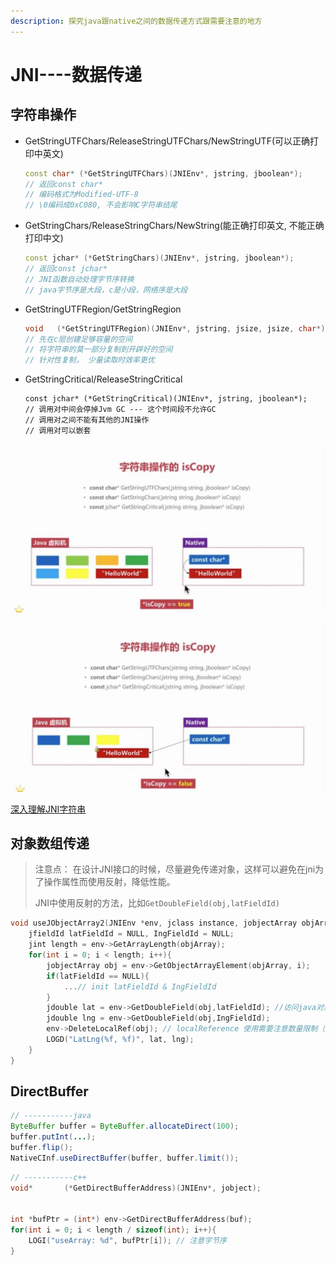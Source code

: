 ```yaml
---
description: 探究java跟native之间的数据传递方式跟需要注意的地方
---
```


# JNI----数据传递

## 字符串操作

* GetStringUTFChars/ReleaseStringUTFChars/NewStringUTF\(可以正确打印中英文\)

  ```cpp
  const char* (*GetStringUTFChars)(JNIEnv*, jstring, jboolean*);
  // 返回const char*
  // 编码格式为Modified-UTF-8
  // \0编码成0xC080, 不会影响C字符串结尾
  ```

* GetStringChars/ReleaseStringChars/NewString\(能正确打印英文, 不能正确打印中文\)

  ```cpp
  const jchar* (*GetStringChars)(JNIEnv*, jstring, jboolean*);
  // 返回const jchar*
  // JNI函数自动处理字节序转换
  // java字节序是大段，c是小段，网络序是大段
  ```

* GetStringUTFRegion/GetStringRegion

  ```cpp
  void   (*GetStringUTFRegion)(JNIEnv*, jstring, jsize, jsize, char*);
  // 先在c层创建足够容量的空间
  // 将字符串的莫一部分复制到开辟好的空间
  // 针对性复制， 少量读取时效率更优
  ```

* GetStringCritical/ReleaseStringCritical

  ```text
  const jchar* (*GetStringCritical)(JNIEnv*, jstring, jboolean*);
  // 调用对中间会停掉Jvm GC --- 这个时间段不允许GC
  // 调用对之间不能有其他的JNI操作
  // 调用对可以嵌套
  ```

![jni\_copy\_true](../../.gitbook/assets/jni_copy_false.jpg)

![jni\_copy\_false](../../.gitbook/assets/jni_copy_true.jpg)

[深入理解JNI字符串](https://www.cnblogs.com/mingfeng002/p/6515031.html)

## 对象数组传递

> 注意点： 在设计JNI接口的时候，尽量避免传递对象，这样可以避免在jni为了操作属性而使用反射，降低性能。
>
> JNI中使用反射的方法，比如`GetDoubleField(obj,latFieldId)`

```cpp
void useJObjectArray2(JNIEnv *env, jclass instance, jobjectArray objArray){
    jfieldId latFieldId = NULL, IngFieldId = NULL;
    jint length = env->GetArrayLength(objArray);
    for(int i = 0; i < length; i++){
        jobjectArray obj = env->GetObjectArrayElement(objArray, i);
        if(latFieldId == NULL){
            ...// init latFieldId & IngFieldId
        }
        jdouble lat = env->GetDoubleField(obj,latFieldId); //访问java对象，会使用到反射
        jdouble lng = env->GetDoubleField(obj,IngFieldId);
        env->DeleteLocalRef(obj); // localReference 使用需要注意数量限制（一般为：512）
        LOGD("LatLng(%f, %f)", lat, lng);
    }
}
```

## DirectBuffer

```java
// -----------java
ByteBuffer buffer = ByteBuffer.allocateDirect(100);
buffer.putInt(...);
buffer.flip();
NativeCInf.useDirectBuffer(buffer, buffer.limit());
```

```cpp
// -----------c++
void*       (*GetDirectBufferAddress)(JNIEnv*, jobject);


int *bufPtr = (int*) env->GetDirectBufferAddress(buf);
for(int i = 0; i < length / sizeof(int); i++){
    LOGI("useArray: %d", bufPtr[i]); // 注意字节序
}
```

